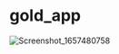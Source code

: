 # gold_app

![Screenshot_1657480758](https://user-images.githubusercontent.com/102976032/178159045-5297faef-1dd5-451f-b6b2-c2c6aa1a2995.png)
